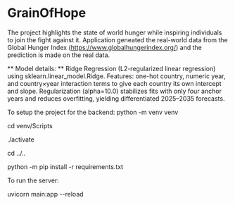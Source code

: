 # GrainOfHope
The project highlights the state of world hunger while inspiring individuals to join the fight against it.
Application geneated the real-world data from the Global Hunger Index (https://www.globalhungerindex.org/) and the prediction is made on the real data. 


** Model details: **
Ridge Regression (L2-regularized linear regression) using sklearn.linear_model.Ridge.
Features: one-hot country, numeric year, and country×year interaction terms to give each country its own intercept and slope.
Regularization (alpha=10.0) stabilizes fits with only four anchor years and reduces overfitting, yielding differentiated 2025–2035 forecasts.

To setup the project for the backend:
python -m venv venv

cd venv/Scripts

./activate

cd ../..

python -m pip install -r requirements.txt


To run the server:

uvicorn main:app --reload

